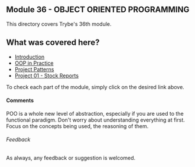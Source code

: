 ## Module 36 - OBJECT ORIENTED PROGRAMMING

This directory covers Trybe's 36th module.

## What was covered here?

* [Introduction](./36.1_INTRODUCTION)
* [OOP in Practice](./36.2_OOP_IN_PRACTICE)
* [Project Patterns](./36.3_PROJECT_PATTERNS)
* [Project 01 - Stock Reports](./Project_01_Stock_Reports)

To check each part of the module, simply click on the desired link above.

#### Comments

POO is a whole new level of abstraction, especially if you are used to the functional paradigm. Don't worry about understanding everything at first. Focus on the concepts being used, the reasoning of them.

###### Feedback

As always, any feedback or suggestion is welcomed.

